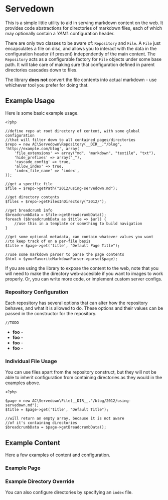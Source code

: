 # Servedown #

This is a simple little utility to aid in serving markdown content on the web.  It provides code abstractions
for directories of markdown files, each of which may optionally contain a *YAML* configuration header.

There are only two classes to be aware of: `Repository` and `File`.  A `File` just encapsulates a file on disc,
and allows you to interact with the data in the configuration header (if present) independently of the main
content.  The `Repository` acts as a configurable factory for `File` objects under some base path.  It will take
care of making sure that configuration defined in parent directories cascades down to files.

The library **does not** convert the file contents into actual markdown - use whichever tool you prefer for doing that.

## Example Usage ##

Here is some basic example usage.

    <?php
    
    //define repo at root directory of content, with some global configuration
    //that will filter down to all contained pages/directories
    $repo = new AC\Servedown\Repository(__DIR__."/blog", 'http://example.com/blog', array(
        'file_extensions' => array("md", "markdown", "textile", "txt"),
        'hide_prefixes' => array("_"),
        'cascade_config' => true,
        'allow_index' => true,
        'index_file_name' => 'index',
    ));
    
    //get a specific file
    $file = $repo->getPath("2012/using-servedown.md");
    
    //get directory contents
    $files = $repo->getFilesInDirectory("2012/");
    
    //get breadcrumb info
    $breadcrumbData = $file->getBreadcrumbData();
    foreach ($breadcrumbData as $title => $url) {
        //use this in a template or something to build navigation
    }
    
    //get some optional metadata, can contain whatever values you want
    //to keep track of on a per-file basis
    $title = $page->get('title', "Default Page Title");
    
    //use some markdown parser to parse the page contents
    $html = $yourFavoriteMarkdownParser->parse($page);

If you are using the library to expose the content to the web, note that you will need to make the directory
web-accesible if you want to images to work properly.  Or, you can write more code, or implement custom server configs.

### Repository Configuration ###

Each repository has several options that can alter how the repository behaves, and what it is allowed to do.  These
options and their values can be passed in the constructor for the repository.

    //TODO

* **foo** - 
* **foo** - 
* **foo** - 
* **foo** - 

### Individual File Usage ###

You can use files apart from the repository construct, but they will not be able
to inherit configuration from containing directories as they would in the examples above.

    <?php
    
    $page = new AC\Servedown\File(__DIR__."/blog/2012/using-servedown.md");
    $title = $page->get('title', "Default Title");
    
    //will return an empty array, because it is not aware
    //of it's containing directories
    $breadcrumbData = $page->getBreadcrumbData();

## Example Content ##

Here a few examples of content and configuration.

### Example Page ###



### Example Directory Override ###

You can also configure directories by specifying an `index` file.